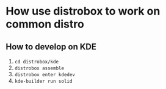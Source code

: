 # How use distrobox to work on common distro

## How to develop on KDE

1. `cd distrobox/kde`
2. `distrobox assemble`
3. `distrobox enter kdedev`
4. `kde-builder run solid`